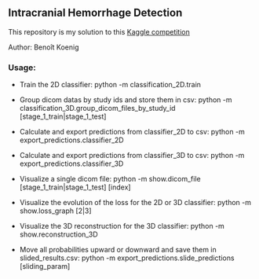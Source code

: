 ## Intracranial Hemorrhage Detection

This repository is my solution to this [Kaggle competition](https://www.kaggle.com/c/rsna-intracranial-hemorrhage-detection)

Author: Benoît Koenig

### Usage:

- Train the 2D classifier: python -m classification_2D.train

- Group dicom datas by study ids and store them in csv: python -m classification_3D.group_dicom_files_by_study_id [stage_1_train|stage_1_test]

- Calculate and export predictions from classifier_2D to csv: python -m export_predictions.classifier_2D

- Calculate and export predictions from classifier_3D to csv: python -m export_predictions.classifier_3D

- Visualize a single dicom file: python -m show.dicom_file [stage_1_train|stage_1_test] [index]

- Visualize the evolution of the loss for the 2D or 3D classifier: python -m show.loss_graph [2|3]

- Visualize the 3D reconstruction for the 3D classifier: python -m show.reconstruction_3D

- Move all probabilities upward or downward and save them in slided_results.csv: python -m export_predictions.slide_predictions [sliding_param]
